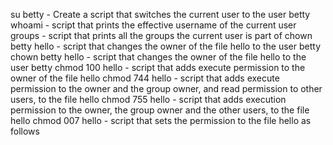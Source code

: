 su betty - Create a script that switches the current user to the user betty
whoami - script that prints the effective username of the current user
groups - script that prints all the groups the current user is part of
chown betty hello - script that changes the owner of the file hello to the user betty
chown betty hello - script that changes the owner of the file hello to the user betty
chmod 100 hello - script that adds execute permission to the owner of the file hello
chmod 744 hello - script that adds execute permission to the owner and the group owner, and read permission to other users, to the file hello
chmod 755 hello - script that adds execution permission to the owner, the group owner and the other users, to the file hello
chmod 007 hello - script that sets the permission to the file hello as follows
